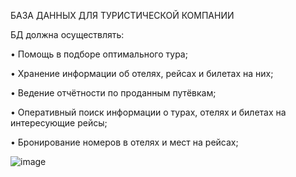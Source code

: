 БАЗА ДАННЫХ ДЛЯ ТУРИСТИЧЕСКОЙ КОМПАНИИ

БД должна осуществлять:

•	Помощь в подборе оптимального тура;

•	Хранение информации об отелях, рейсах и билетах на них;

•	Ведение отчётности по проданным путёвкам;

•	Оперативный поиск информации о турах, отелях и билетах на интересующие рейсы;

•	Бронирование номеров в отелях и мест на рейсах;

![image](https://github.com/noname-croak/TourDB/assets/108826308/8333ce2f-0f3b-40bc-b2b2-45a9ed35cdd5)

